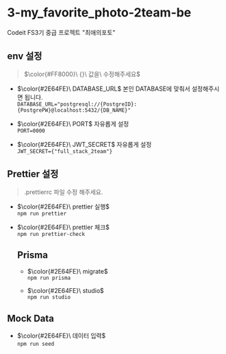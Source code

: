 # 3-my_favorite_photo-2team-be

Codeit FS3기 중급 프로젝트 "최애의포토"

## env 설정

>  $\color{#FF8000}\ {}\ 값을\ 수정해주세요$

- $\color{#2E64FE}\ DATABASE_URL$
  본인 DATABASE에 맞춰서 설정해주시면 됩니다. <br />
  `DATABASE_URL="postgresql://{PostgreID}:{PostgrePW}@localhost:5432/{DB_NAME}"`

- $\color{#2E64FE}\ PORT$
  자유롭게 설정 <br />
  `PORT=0000`

- $\color{#2E64FE}\ JWT_SECRET$
  자유롭게 설정 <br />
  `JWT_SECRET={"full_stack_2team"}`

## Prettier 설정

> .prettierrc 파일 수정 해주세요.

- $\color{#2E64FE}\ prettier 실행$ <br />
  `npm run prettier`

- $\color{#2E64FE}\ prettier 체크$ <br />
  `npm run prettier-check`

  ## Prisma

  - $\color{#2E64FE}\ migrate$ <br />
    `npm run prisma`

  - $\color{#2E64FE}\ studio$ <br />
    `npm run studio`

## Mock Data

- $\color{#2E64FE}\ 데이터 입력$ <br />
  `npm run seed`
